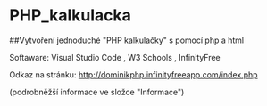 # PHP_kalkulacka
##Vytvoření jednoduché "PHP kalkulačky" s pomocí php a html 

Softaware: Visual Studio Code
, W3 Schools
, InfinityFree

Odkaz na stránku: http://dominikphp.infinityfreeapp.com/index.php

(podrobněžší informace ve složce "Informace")

